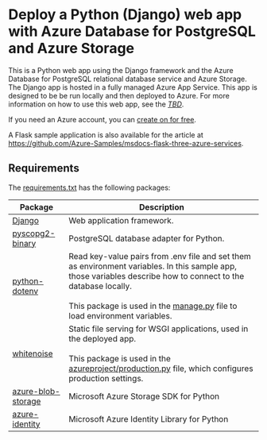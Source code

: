 # Deploy a Python (Django) web app with Azure Database for PostgreSQL and Azure Storage

This is a Python web app using the Django framework and the Azure Database for PostgreSQL relational database service and Azure Storage. The Django app is hosted in a fully managed Azure App Service. This app is designed to be be run locally and then deployed to Azure. For more information on how to use this web app, see the  [*TBD*](TBD).

If you need an Azure account, you can [create on for free](https://azure.microsoft.com/free/).

A Flask sample application is also available for the article at https://github.com/Azure-Samples/msdocs-flask-three-azure-services.

## Requirements

The [requirements.txt](./requirements.txt) has the following packages:

| Package | Description |
| ------- | ----------- |
| [Django](https://pypi.org/project/Django/) | Web application framework. |
| [pyscopg2-binary](https://pypi.org/project/psycopg-binary/) | PostgreSQL database adapter for Python. |
| [python-dotenv](https://pypi.org/project/python-dotenv/) | Read key-value pairs from .env file and set them as environment variables. In this sample app, those variables describe how to connect to the database locally. <br><br> This package is used in the [manage.py](./manage.py) file to load environment variables. |
| [whitenoise](https://pypi.org/project/whitenoise/) | Static file serving for WSGI applications, used in the deployed app. <br><br> This package is used in the [azureproject/production.py](./azureproject/production.py) file, which configures production settings. |
| [azure-blob-storage](https://pypi.org/project/azure-storage/) | Microsoft Azure Storage SDK for Python |
| [azure-identity](https://pypi.org/project/azure-identity/) | Microsoft Azure Identity Library for Python |
